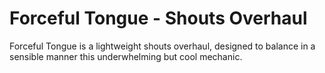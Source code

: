 # Forceful Tongue - Shouts Overhaul

Forceful Tongue is a lightweight shouts overhaul, designed to balance in a sensible manner this underwhelming but cool mechanic.
